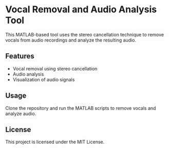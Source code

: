 # Vocal Removal and Audio Analysis Tool

This MATLAB-based tool uses the stereo cancellation technique to remove vocals from audio recordings and analyze the resulting audio.

## Features
- Vocal removal using stereo cancellation
- Audio analysis
- Visualization of audio signals

## Usage
Clone the repository and run the MATLAB scripts to remove vocals and analyze audio.

## License
This project is licensed under the MIT License.
